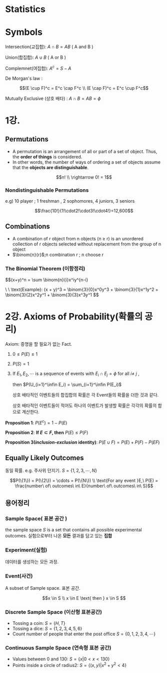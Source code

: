 # Statistics

# Symbols

Intersection(교집합): $A \cap B = AB$ ( A and B )  

Union(합집합): $A \cup B$ ( A or B )

Complemnet(여집합): $A^c = S -A$ 

De Morgan's law : 

$$(E \cup F)^c = E^c \cap F^c \\
(E \cap F)^c = E^c \cup F^c$$

 Mutually Exclusive (상호 배타) : $A \cap B = AB = \phi$

# 1강.

## Permutations

- A permutation is an arrangement of all or part of a set of object. Thus, the **order of things** is considered.
- In other words, the number of ways of ordering a set of objects assume that the **objects are distinguishable**.

$$n! \\ \rightarrow 0! = 1$$

### Nondistinguishable Permutations

e.g) 10 player ; 1 freshman , 2 sophomores, 4 juniors, 3 seniors

$$\frac{10!}{1!\cdot2!\cdot3!\cdot4!}=12,600$$

## Combinations

- A combination of r object from n objects (n ≥ r) is  an unordered collection of r objects selected without replacement from the group of n object
- $\binom{n}{r}$;n combination r ; n choose r

### The Binomial Theorem (이항정리)

$$(x+y)^n = \sum \binom{n}{i}x^iy^{n-i}

\\ \\
\text{Example}:
(x + y)^3 = \binom{3}{0}x^0y^3 + \binom{3}{1}x^1y^2 + \binom{3}{2}x^2y^1 + \binom{3}{3}x^3y^1 $$

# 2강. Axioms of Probability(확률의 공리)

Axiom: 증명을 할 필요가 없는 Fact. 

1. $0 \leq P(E) \leq 1$
2. $P(S) = 1$
3. If $E_1,E_2, \cdots$ is a sequence of events with $E_i \cap E_j = \phi$ for all $i$≠ $j$ , 

    then $P(U_{i=1}^\infin E_i) = \sum_{i=1}^\infin P(E_i)$

    상호 배타적인 이벤트들의 합집합의 확률은 각 Event들의 확률을 더한 것과 같다. 

    상호 배타적인 이벤트들이 적어도 하나의 이벤트가 발생할 확률은 각각의 확률의 합으로 계산한다.

**Proposition 1**: $P(E^c) = 1 - P(E)$

**Proposition 2**: **If $E \subset F$, then** $P(E) \leq P(F)$

**Proposition 3(*inclusion-exclusion* identity)**: $P(E \cup F) = P(E) + P(F) - P(EF)$

## Equally Likely Outcomes

동일 확률. e.g. 주사위 던지기.  $S = \{ 1,2,3, \cdots , N\}$

$$P(\{1\}) = P(\{2\}) = \cdots = P(\{N\}) \\
\text{For any event }E,\ P(E) = \frac{number\ of\ outcomes\ in\ E}{number\ of\ outcomes\ in\ S}$$

## 용어정리

### Sample Space( 표본 공간 )

the sample space $S$ is a set that contains all possible experimental outcomes. 실험으로부터 나온 **모든** 결과를 담고 있는 **집합**

### Experiment(실험)

데이터를 생성하는 모든 과정.

### Event(사건)

A subset of Sample space. 표본 공간.

$$x \in S \\
x \in E \text{  then  } x \in S $$

### Discrete Sample Space (이산형 표본공간)

- Tossing a coin: $S = \{H,T\}$
- Tossing a dice: $S = \{1,2,3,4,5,6\}$
- Count number of people that enter the post office $S = \{0,1,2,3,4,\cdots \}$

### Continuous Sample Space (연속형 표본 공간)

- Values between 0 and 130:  $S = \{x | 0 < x < 130\}$
- Points inside a circle of radius2: $S = \{(x,y) | x^2 + y^2 < 4\}$